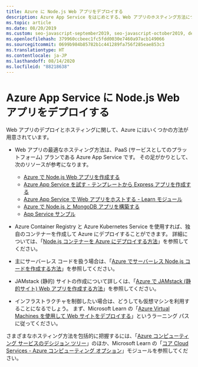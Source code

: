 ```yaml
---
title: Azure に Node.js Web アプリをデプロイする
description: Azure App Service をはじめとする、Web アプリのホスティング方法について説明します。プログレッシブ Web アプリ (PWA) についても取り上げます。
ms.topic: article
ms.date: 08/20/2019
ms.custom: seo-javascript-september2019, seo-javascript-october2019, devx-track-javascript
ms.openlocfilehash: 379960ccbeec1fc5fdd0030e7460a97acb149066
ms.sourcegitcommit: 0699b984b85782b1c441289fa756f285eae853c3
ms.translationtype: HT
ms.contentlocale: ja-JP
ms.lasthandoff: 08/14/2020
ms.locfileid: "88218638"
---
```

# <a name="deploy-nodejs-web-apps-to-azure-app-service"></a>Azure App Service に Node.js Web アプリをデプロイする

Web アプリのデプロイとホスティングに関して、Azure にはいくつかの方法が用意されています。

- Web アプリの最適なホスティング方法は、PaaS (サービスとしてのプラットフォーム) プランである Azure App Service です。 その足がかりとして、次のリソースが参考になります。

  - [Azure で Node.js Web アプリを作成する](/azure/app-service/app-service-web-get-started-nodejs)
  - [Azure App Service を試す - テンプレートから Express アプリを作成する](https://code.visualstudio.com/tryappservice/?utm_source=msftdocs&utm_medium=microsoft&utm_campaign=tryappservice)
  - [Azure App Service で Web アプリをホストする - Learn モジュール](/learn/modules/host-a-web-app-with-azure-app-service/index)
  - [Azure で Node.js と MongoDB アプリを構築する](/azure/app-service/app-service-web-tutorial-nodejs-mongodb-app)
  - [App Service サンプル](/samples/browse/?languages=javascript%2Cnodejs&products=azure-app-service)

- Azure Container Registry と Azure Kubernetes Service を使用すれば、独自のコンテナーを作成して Azure にデプロイすることができます。 詳細については、「[Node.js コンテナーを Azure にデプロイする方法](node-howto-deploy-containers.md)」を参照してください。

- 主にサーバーレス コードを扱う場合は、「[Azure でサーバーレス Node.js コードを作成する方法](node-howto-write-serverless-code.md)」を参照してください。

- JAMstack (静的) サイトの作成について詳しくは、「[Azure で JAMstack (静的サイト) Web アプリを作成する方法](node-howto-create-static-site-jamstack.md)」を参照してください。

- インフラストラクチャを制御したい場合は、どうしても仮想マシンを利用することになるでしょう。 まず、Microsoft Learn の「[Azure Virtual Machines を使用して Web サイトをデプロイする](/learn/paths/deploy-a-website-with-azure-virtual-machines/)」というラーニング パスに従ってください。

さまざまなホスティング方法を包括的に把握するには、「[Azure コンピューティング サービスのデシジョン ツリー](/azure/architecture/guide/technology-choices/compute-decision-tree)」のほか、Microsoft Learn の「[コア Cloud Services - Azure コンピューティング オプション](/learn/modules/intro-to-azure-compute/)」モジュールを参照してください。
